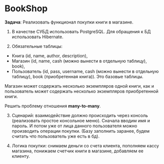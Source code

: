# BookShop

**Задача**: Реализовать функционал покупки книги в магазине.

1)	В качестве СУБД использовать PostgreSQL. Для обращения к БД использовать Hibernate. 

2)	Обязательные таблицы: 
- Книга (id, name, author, description), 
- Магазин (id, name, cash (можно вынести в отдельную таблицу), book), 
- Пользователь (id, pass, username, cash (можно вынести в отдельную таблицу), book (приобретенная книга)). 
Это базовые таблицы. 

Магазин может содержать несколько экземпляров одной книги, как и пользователь может содержать несколько экземпляров 
приобретенной книги. 

Решить проблему отношения **many-to-many**.

3)	Сценарий: взаимодействие должно происходить через консоль 
(реализовать простое консольное меню). 
Сначала вводим имя и пароль. И потом уже от лица данного пользователя 
можно производить операции покупки. 
(Базу заполнить заранее, будем считать что пользователь уже есть в бд).

4)	Логика покупки: снимаем деньги со счета клиента, пополняем кассу магазина, 
понижаем счетчик книги в магазине, добавляем ее клиенту.
